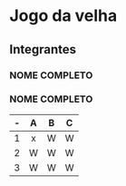 # Jogo da velha
## Integrantes
### NOME COMPLETO
### NOME COMPLETO

| -  |  A     | B     | C     |
| -- | :---:  | :---: | :---: |
| 1  | x      | W     | W     |
| 2  | W      | W     | W     |
| 3  | W      | W     | W     |